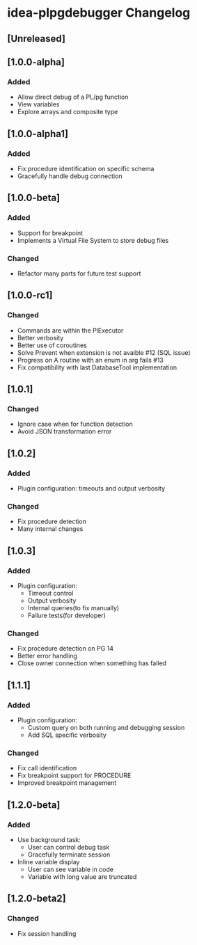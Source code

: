 <!-- Keep a Changelog guide -> https://keepachangelog.com -->

# idea-plpgdebugger Changelog

## [Unreleased]

## [1.0.0-alpha]
### Added
- Allow direct debug of a PL/pg function
- View variables
- Explore arrays and composite type

## [1.0.0-alpha1]
### Added
- Fix procedure identification on specific schema
- Gracefully handle debug connection

## [1.0.0-beta]
### Added
- Support for breakpoint
- Implements a Virtual File System to store debug files
### Changed
- Refactor many parts for future test support

## [1.0.0-rc1]
### Changed
- Commands are within the PlExecutor
- Better verbosity
- Better use of coroutines
- Solve Prevent when extension is not avaible #12 (SQL issue)
- Progress on A routine with an enum in arg fails #13
- Fix compatibility with last DatabaseTool implementation

## [1.0.1]
### Changed
- Ignore case when for function detection
- Avoid JSON transformation error

## [1.0.2]
### Added
- Plugin configuration: timeouts and output verbosity
### Changed
- Fix procedure detection
- Many internal changes

## [1.0.3]
### Added
- Plugin configuration: 
  - Timeout control
  - Output verbosity
  - Internal queries(to fix manually)
  - Failure tests(for developer)
### Changed
- Fix procedure detection on PG 14
- Better error handling
- Close owner connection when something has failed

## [1.1.1]
### Added
- Plugin configuration:
  - Custom query on both running and debugging session
  - Add SQL specific verbosity
### Changed
- Fix call identification
- Fix breakpoint support for PROCEDURE
- Improved breakpoint management

## [1.2.0-beta]
### Added
- Use background task:
  - User can control debug task
  - Gracefully terminate session
- Inline variable display
  - User can see variable in code
  - Variable with long value are truncated 

## [1.2.0-beta2]
### Changed
- Fix session handling